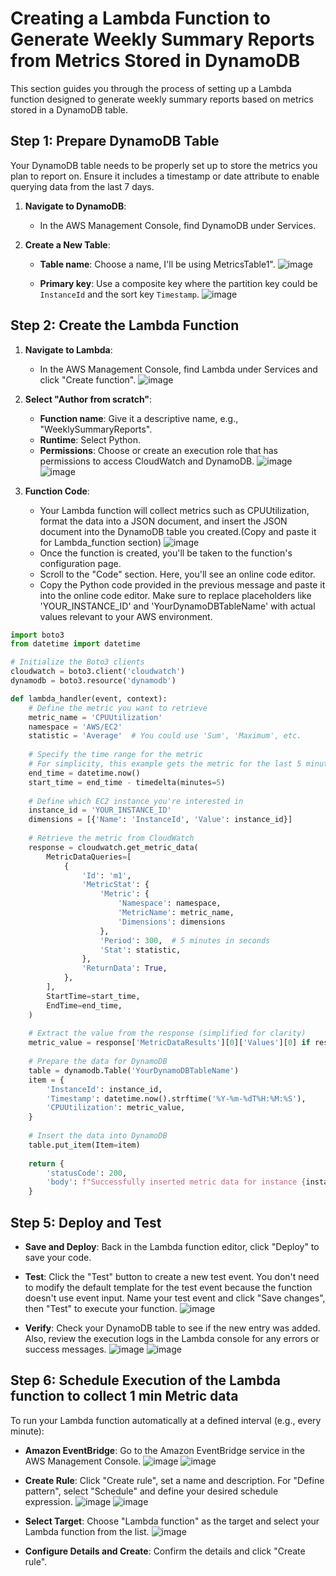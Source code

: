 # Creating a Lambda Function to Generate Weekly Summary Reports from Metrics Stored in DynamoDB

This section guides you through the process of setting up a Lambda function designed to generate weekly summary reports based on metrics stored in a DynamoDB table.

## Step 1: Prepare DynamoDB Table

Your DynamoDB table needs to be properly set up to store the metrics you plan to report on. Ensure it includes a timestamp or date attribute to enable querying data from the last 7 days.

1. **Navigate to DynamoDB**:
   - In the AWS Management Console, find DynamoDB under Services.

2. **Create a New Table**:
   - **Table name**: Choose a name, I'll be using MetricsTable1".
     ![image](https://github.com/KBola98/aws-cloud-monitoring/assets/52285719/d53b78cf-26a3-451e-9802-175ffe43dfb6)
     
   - **Primary key**: Use a composite key where the partition key could be `InstanceId` and the sort key `Timestamp`.
     ![image](https://github.com/KBola98/aws-cloud-monitoring/assets/52285719/2ef94797-17ec-4037-9b89-de07b9478017)


## Step 2: Create the Lambda Function

1. **Navigate to Lambda**:
   - In the AWS Management Console, find Lambda under Services and click "Create function".
     ![image](https://github.com/KBola98/aws-cloud-monitoring/assets/52285719/c1bdb220-416e-4cf0-af80-66462a812c4a)


2. **Select "Author from scratch"**:
   - **Function name**: Give it a descriptive name, e.g., "WeeklySummaryReports".
   - **Runtime**: Select Python.
   - **Permissions**: Choose or create an execution role that has permissions to access CloudWatch and DynamoDB.
     ![image](https://github.com/KBola98/aws-cloud-monitoring/assets/52285719/52bc6ed7-e623-4afd-bfb1-95b86e9fd24e)
     ![image](https://github.com/KBola98/aws-cloud-monitoring/assets/52285719/52580119-4a38-472a-9422-71f2e033a9d4)



3. **Function Code**:
   - Your Lambda function will collect metrics such as CPUUtilization, format the data into a JSON document, and insert the JSON document into the DynamoDB table you created.(Copy and paste it for Lambda_function section)
     ![image](https://github.com/KBola98/aws-cloud-monitoring/assets/52285719/99abcbcd-4240-476d-a7ae-916e6740b2c4)
   - Once the function is created, you'll be taken to the function's configuration page.
   - Scroll to the "Code" section. Here, you'll see an online code editor.
   - Copy the Python code provided in the previous message and paste it into the online code editor. Make sure to replace placeholders like 'YOUR_INSTANCE_ID' and 'YourDynamoDBTableName' with 
     actual values relevant to your AWS environment.


```python
import boto3
from datetime import datetime

# Initialize the Boto3 clients
cloudwatch = boto3.client('cloudwatch')
dynamodb = boto3.resource('dynamodb')

def lambda_handler(event, context):
    # Define the metric you want to retrieve
    metric_name = 'CPUUtilization'
    namespace = 'AWS/EC2'
    statistic = 'Average'  # You could use 'Sum', 'Maximum', etc.
    
    # Specify the time range for the metric
    # For simplicity, this example gets the metric for the last 5 minutes.
    end_time = datetime.now()
    start_time = end_time - timedelta(minutes=5)
    
    # Define which EC2 instance you're interested in
    instance_id = 'YOUR_INSTANCE_ID'
    dimensions = [{'Name': 'InstanceId', 'Value': instance_id}]
    
    # Retrieve the metric from CloudWatch
    response = cloudwatch.get_metric_data(
        MetricDataQueries=[
            {
                'Id': 'm1',
                'MetricStat': {
                    'Metric': {
                        'Namespace': namespace,
                        'MetricName': metric_name,
                        'Dimensions': dimensions
                    },
                    'Period': 300,  # 5 minutes in seconds
                    'Stat': statistic,
                },
                'ReturnData': True,
            },
        ],
        StartTime=start_time,
        EndTime=end_time,
    )
    
    # Extract the value from the response (simplified for clarity)
    metric_value = response['MetricDataResults'][0]['Values'][0] if response['MetricDataResults'][0]['Values'] else 0
    
    # Prepare the data for DynamoDB
    table = dynamodb.Table('YourDynamoDBTableName')
    item = {
        'InstanceId': instance_id,
        'Timestamp': datetime.now().strftime('%Y-%m-%dT%H:%M:%S'),
        'CPUUtilization': metric_value,
    }
    
    # Insert the data into DynamoDB
    table.put_item(Item=item)
    
    return {
        'statusCode': 200,
        'body': f"Successfully inserted metric data for instance {instance_id}"
    }
```



## Step 5: Deploy and Test

- **Save and Deploy**: Back in the Lambda function editor, click "Deploy" to save your code.
- **Test**: Click the "Test" button to create a new test event. You don't need to modify the default template for the test event because the function doesn't use event input. Name your test event and click "Save changes", then "Test" to execute your function.
  ![image](https://github.com/KBola98/aws-cloud-monitoring/assets/52285719/2fe5149f-728b-493c-9234-306e99d76338)

- **Verify**: Check your DynamoDB table to see if the new entry was added. Also, review the execution logs in the Lambda console for any errors or success messages.
  ![image](https://github.com/KBola98/aws-cloud-monitoring/assets/52285719/3e5fe6ad-8bc1-406a-b182-610b83117e16)
  ![image](https://github.com/KBola98/aws-cloud-monitoring/assets/52285719/0cebc244-d4e0-4cbf-a1bf-ccb862120b2f)


## Step 6: Schedule Execution of the Lambda function to collect 1 min Metric data

To run your Lambda function automatically at a defined interval (e.g., every minute):

- **Amazon EventBridge**: Go to the Amazon EventBridge service in the AWS Management Console.
  ![image](https://github.com/KBola98/aws-cloud-monitoring/assets/52285719/888fc69d-4424-4790-8d2f-5f4d785afb56)
  ![image](https://github.com/KBola98/aws-cloud-monitoring/assets/52285719/83630701-08ac-47ad-9f9a-cd0b13e671d7)


- **Create Rule**: Click "Create rule", set a name and description. For "Define pattern", select "Schedule" and define your desired schedule expression.
   ![image](https://github.com/KBola98/aws-cloud-monitoring/assets/52285719/c0d7436e-136d-450b-874e-fbbeeb92f624)
  ![image](https://github.com/KBola98/aws-cloud-monitoring/assets/52285719/754707b4-a9b5-49b3-963f-ccb7543dc952)

- **Select Target**: Choose "Lambda function" as the target and select your Lambda function from the list.
   ![image](https://github.com/KBola98/aws-cloud-monitoring/assets/52285719/baddf119-6234-47dc-a7bd-4179aeba03f7)
   
- **Configure Details and Create**: Confirm the details and click "Create rule".


